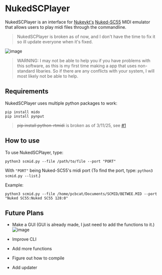 # NukedSCPlayer
NukedSCPlayer is an interface for [Nukeykt's](https://github.com/nukeykt) [Nuked-SC55](https://github.com/nukeykt/Nuked-SC55) MIDI emulator that allows users to play midi files through the commandline.
> NukedSCPlayer is broken as of now, and I don't have the time to fix it so ill update everyone when it's fixed.

![image](https://github.com/user-attachments/assets/ea1584b7-88d6-4e3e-8e4d-5eb26b0c05eb)

> WARNING: I may not be able to help you if you have problems with this software, as this is my first time making a app that uses non-standard libaries. So if there are any conflicts with your system, I will most likely not be able to help.

## Requirements
NukedSCPlayer uses multiple python packages to work:

```
pip install mido
pip install pynput
```
> ~~pip install python-rtmidi~~ is broken as of 3/11/25, see [#1](https://github.com/pcbcat/NukedSCPlayer/issues/1)

## How to use
To use NukedSCPlayer, type:
```
python3 scmid.py --file /path/to/file --port "PORT"
```
With `"PORT"` being Nuked-SC55's midi port (To find the port, type: `python3 scmid.py --list`.)

Example:
```
python3 scmid.py --file /home/pcbcat/Documents/SCMID/BETWEE.MID --port "Nuked SC55:Nuked SC55 128:0"
```

## Future Plans
- Make a GUI (GUI is already made, I just need to add the functions to it.)
![image](https://github.com/user-attachments/assets/97bc5e84-e25a-4d56-a93c-d91f335cd61c)

- Improve CLI
- Add more functions
- Figure out how to compile
- Add updater
